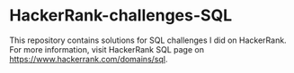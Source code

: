# HackerRank-challenges-SQL
This repository contains solutions for SQL challenges I did on HackerRank. For more information, visit HackerRank SQL page on https://www.hackerrank.com/domains/sql.
